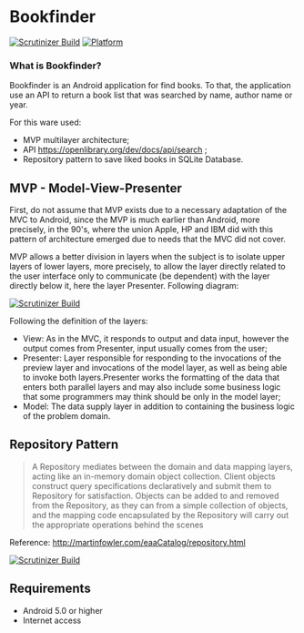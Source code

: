 # Bookfinder

[![Scrutinizer Build](https://img.shields.io/scrutinizer/build/g/filp/whoops.svg?style=flat-square)]()
[![Platform](https://img.shields.io/badge/platform-Android-green.svg?style=flat-square)]()

### What is Bookfinder?

Bookfinder is an Android application for find books. To that, the application use an API to return a book list that was searched by name, author name or year.

For this ware used:
- MVP multilayer architecture;
- API https://openlibrary.org/dev/docs/api/search ;
- Repository pattern to save liked books in SQLite Database.

## MVP - Model-View-Presenter

First, do not assume that MVP exists due to a necessary adaptation of the MVC to Android, since the MVP is much earlier than Android, more precisely, in the 90's, where the union Apple, HP and IBM did with this pattern of architecture emerged due to needs that the MVC did not cover.

MVP allows a better division in layers when the subject is to isolate upper layers of lower layers, more precisely, to allow the layer directly related to the user interface only to communicate (be dependent) with the layer directly below it, here the layer Presenter. Following diagram:

[![Scrutinizer Build](
http://3.bp.blogspot.com/-3wxJMrBkepU/T4DD-rlKIDI/AAAAAAAAAHw/kv2uJ8kGepI/s1600/mvp-pattern.jpg)]()

Following the definition of the layers:

 - View: As in the MVC, it responds to output and data input, however the output comes from Presenter, input usually comes from the user;
 - Presenter: Layer responsible for responding to the invocations of the preview layer and invocations of the model layer, as well as being able to invoke both layers.Presenter works the formatting of the data that enters both parallel layers and may also include some business logic that some programmers may think should be only in the model layer;
 - Model: The data supply layer in addition to containing the business logic of the problem domain.

##  Repository Pattern 
> A Repository mediates between the domain and data mapping layers, acting like an in-memory domain object collection. Client objects construct query specifications declaratively and submit them to Repository for satisfaction. Objects can be added to and removed from the Repository, as they can from a simple collection of objects, and the mapping code encapsulated by the Repository will carry out the appropriate operations behind the scenes

Reference: http://martinfowler.com/eaaCatalog/repository.html

[![Scrutinizer Build](
https://image.slidesharecdn.com/th26-copy-111022031205-phpapp01/95/building-high-quality-solutions-with-design-patterns-application-foundations-for-sharepoint-2010-6-728.jpg?cb=1319253156)]()

## Requirements

- Android 5.0 or higher
- Internet access
